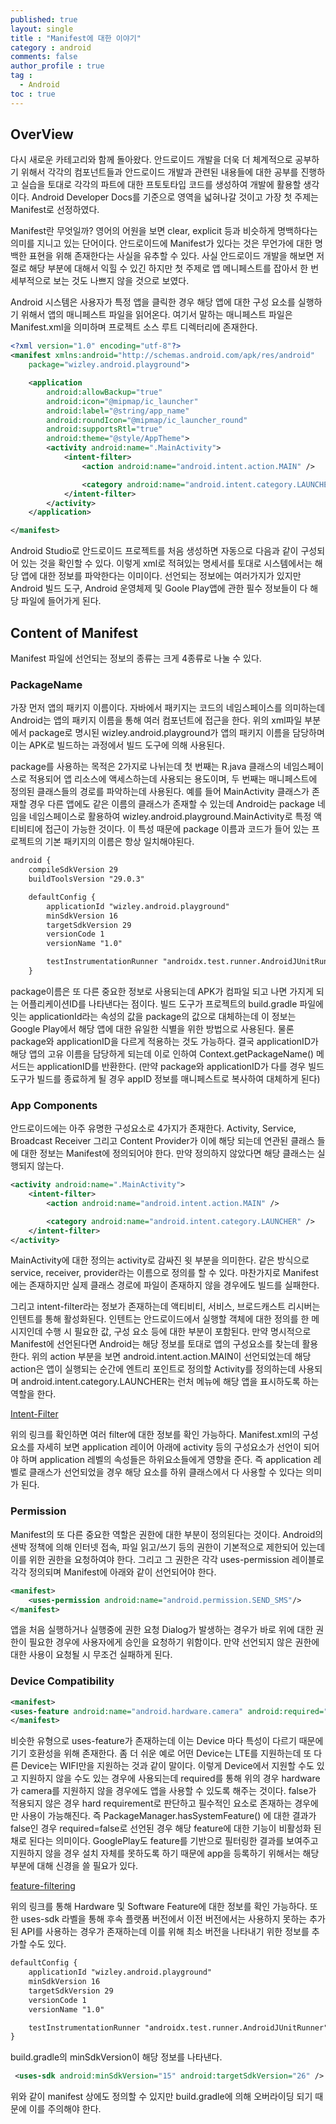 ```yaml
---
published: true
layout: single
title : "Manifest에 대한 이야기"
category : android
comments: false
author_profile : true
tag : 
  - Android
toc : true
---
```


## OverView

다시 새로운 카테고리와 함께 돌아왔다. 안드로이드 개발을 더욱 더 체계적으로 공부하기 위해서 각각의 컴포넌트들과 안드로이드 개발과 관련된 내용들에 대한 공부를 진행하고 실습을 토대로 각각의 파트에 대한 프토토타입 코드를 생성하여 개발에 활용할 생각이다. Android Developer Docs를 기준으로 영역을 넓혀나갈 것이고 가장 첫 주제는 Manifest로 선정하였다.

Manifest란 무엇일까? 영어의 어원을 보면 clear, explicit 등과 비슷하게 명백하다는 의미를 지니고 있는 단어이다. 안드로이드에 Manifest가 있다는 것은 무언가에 대한 명백한 표현을 위해 존재한다는 사실을 유추할 수 있다. 사실 안드로이드 개발을 해보면 저절로 해당 부분에 대해서 익힐 수 있긴 하지만 첫 주제로 앱 메니페스트를 잡아서 한 번 세부적으로 보는 것도 나쁘지 않을 것으로 보였다.

Android 시스템은 사용자가 특정 앱을 클릭한 경우 해당 앱에 대한 구성 요소를 실행하기 위해서 앱의 매니페스트 파일을 읽어온다. 여기서 말하는 매니페스트 파일은 Manifest.xml을 의미하며 프로젝트 소스 루트 디렉터리에 존재한다.

```xml
<?xml version="1.0" encoding="utf-8"?>
<manifest xmlns:android="http://schemas.android.com/apk/res/android"
    package="wizley.android.playground">

    <application
        android:allowBackup="true"
        android:icon="@mipmap/ic_launcher"
        android:label="@string/app_name"
        android:roundIcon="@mipmap/ic_launcher_round"
        android:supportsRtl="true"
        android:theme="@style/AppTheme">
        <activity android:name=".MainActivity">
            <intent-filter>
                <action android:name="android.intent.action.MAIN" />

                <category android:name="android.intent.category.LAUNCHER" />
            </intent-filter>
        </activity>
    </application>

</manifest>
```

Android Studio로 안드로이드 프로젝트를 처음 생성하면 자동으로 다음과 같이 구성되어 있는 것을 확인할 수 있다. 이렇게 xml로 적혀있는 명세서를 토대로 시스템에서는 해당 앱에 대한 정보를 파악한다는 이미이다. 선언되는 정보에는 여러가지가 있지만 Android 빌드 도구, Android 운영체제 및 Goole Play앱에 관한 필수 정보들이 다 해당 파일에 들어가게 된다.

## Content of Manifest

Manifest 파일에 선언되는 정보의 종류는 크게 4종류로 나눌 수 있다. 

### PackageName

가장 먼저 앱의 패키지 이름이다. 자바에서 패키지는 코드의 네임스페이스를 의미하는데 Android는 앱의 패키지 이름을 통해 여러 컴포넌트에 접근을 한다. 위의 xml파일 부분에서 package로 명시된 wizley.android.playground가 앱의 패키지 이름을 담당하며 이는 APK로 빌드하는 과정에서 빌드 도구에 의해 사용된다. 

package를 사용하는 목적은 2가지로 나뉘는데 첫 번째는 R.java 클래스의 네임스페이스로 적용되어 앱 리소스에 액세스하는데 사용되는 용도이며, 두 번째는 매니페스트에 정의된 클래스들의 경로를 파악하는데 사용된다. 예를 들어 MainActivity 클래스가 존재할 경우 다른 앱에도 같은 이름의 클래스가 존재할 수 있는데 Android는 package 네임을 네임스페이스로 활용하여 wizley.android.playground.MainActivity로 특정 액티비티에 접근이 가능한 것이다. 이 특성 때문에 package 이름과 코드가 들어 있는 프로젝트의 기본 패키지의 이름은 항상 일치해야된다. 

```xml
android {
    compileSdkVersion 29
    buildToolsVersion "29.0.3"

    defaultConfig {
        applicationId "wizley.android.playground"
        minSdkVersion 16
        targetSdkVersion 29
        versionCode 1
        versionName "1.0"

        testInstrumentationRunner "androidx.test.runner.AndroidJUnitRunner"
    }
```

package이름은 또 다른 중요한 정보로 사용되는데 APK가 컴파일 되고 나면 가지게 되는 어플리케이션ID를 나타낸다는 점이다. 빌드 도구가 프로젝트의 build.gradle 파일에 잇는 applicationId라는 속성의 값을 package의 값으로 대체하는데 이 정보는 Google Play에서 해당 앱에 대한 유일한 식별을 위한 방법으로 사용된다. 물론 package와 applicationID을 다르게 적용하는 것도 가능하다. 결국 applicationID가 해당 앱의 고유 이름을 담당하게 되는데 이로 인하여 Context.getPackageName() 메서드는 applicationID를 반환한다. (만약 package와 applicationID가 다를 경우 빌드 도구가 빌드를 종료하게 될 경우 appID 정보를 매니페스트로 복사하여 대체하게 된다)

### App Components

안드로이드에는 아주 유명한 구성요소로 4가지가 존재한다. Activity, Service, Broadcast Receiver 그리고 Content Provider가 이에 해당 되는데 연관된 클래스 들에 대한 정보는 Manifest에 정의되어야 한다. 만약 정의하지 않았다면 해당 클래스는 실행되지 않는다.

```xml
<activity android:name=".MainActivity">
    <intent-filter>
        <action android:name="android.intent.action.MAIN" />

        <category android:name="android.intent.category.LAUNCHER" />
    </intent-filter>
</activity>
```        

MainActivity에 대한 정의는 activity로 감싸진 윗 부분을 의미한다. 같은 방식으로 service, receiver, provider라는 이름으로 정의를 할 수 있다. 마찬가지로 Manifest에는 존재하지만 실제 클래스 경로에 파일이 존재하지 않을 경우에도 빌드를 실패한다. 

그리고 intent-filter라는 정보가 존재하는데 액티비티, 서비스, 브로드캐스트 리시버는 인텐트를 통해 활성화된다. 인텐트는 안드로이드에서 실행할 객체에 대한 정의를 한 메시지인데 수행 시 필요한 값, 구성 요소 등에 대한 부분이 포함된다. 만약 명시적으로 Manifest에 선언된다면 Android는 해당 정보를 토대로 앱의 구성요소를 찾는데 활용한다. 위의 action 부분을 보면 android.intent.action.MAIN이 선언되었는데 해당 action은 앱이 실행되는 순간에 엔트리 포인트로 정의할 Activity를 정의하는데 사용되며 android.intent.category.LAUNCHER는 런처 메뉴에 해당 앱을 표시하도록 하는 역할을 한다.

[Intent-Filter](https://developer.android.com/reference/android/content/Intent)

위의 링크를 확인하면 여러 filter에 대한 정보를 확인 가능하다. Manifest.xml의 구성요소를 자세히 보면 application 레이어 아래에 activity 등의 구성요소가 선언이 되어야 하며 application 레벨의 속성들은 하위요소들에게 영향을 준다. 즉 application 레벨로 클래스가 선언되었을 경우 해당 요소를 하위 클래스에서 다 사용할 수 있다는 의미가 된다.

### Permission

Manifest의 또 다른 중요한 역할은 권한에 대한 부분이 정의된다는 것이다. Android의 샌박 정책에 의해 인터넷 접속, 파일 읽고/쓰기 등의 권한이 기본적으로 제한되어 있는데 이를 위한 권한을 요청하여야 한다. 그리고 그 권한은 각각 uses-permission 레이블로 각각 정의되며 Manifest에 아래와 같이 선언되어야 한다.

```xml
<manifest>
    <uses-permission android:name="android.permission.SEND_SMS"/>
</manifest>
```

앱을 처음 실행하거나 실행중에 권한 요청 Dialog가 발생하는 경우가 바로 위에 대한 권한이 필요한 경우에 사용자에게 승인을 요청하기 위함이다. 만약 선언되지 않은 권한에 대한 사용이 요청될 시 무조건 실패하게 된다. 

### Device Compatibility

```xml
<manifest>
<uses-feature android:name="android.hardware.camera" android:required="false" />
</manifest>
```

비슷한 유형으로 uses-feature가 존재하는데 이는 Device 마다 특성이 다르기 때문에 기기 호환성을 위해 존재한다. 좀 더 쉬운 예로 어떤 Device는 LTE를 지원하는데 또 다른 Device는 WIFI만을 지원하는 것과 같이 말이다. 이렇게 Device에서 지원할 수도 있고 지원하지 않을 수도 있는 경우에 사용되는데 required를 통해 위의 경우 hardware가 camera를 지원하지 않을 경우에도 앱을 사용할 수 있도록 해주는 것이다. false가 적용되지 않은 경우 hard requirement로 판단하고 필수적인 요소로 존재하는 경우에만 사용이 가능해진다. 즉 PackageManager.hasSystemFeature() 에 대한 결과가 false인 경우 required=false로 선언된 경우 해당 feature에 대한 기능이 비활성화 된 채로 된다는 의미이다. GooglePlay도 feature를 기반으로 필터링한 결과를 보여주고 지원하지 않을 경우 설치 자체를 못하도록 하기 때문에 app을 등록하기 위해서는 해당 부분에 대해 신경을 쓸 필요가 있다.

[feature-filtering](https://developer.android.com/guide/topics/manifest/uses-feature-element?hl=en#market-feature-filtering)

위의 링크를 통해 Hardware 및 Software Feature에 대한 정보를 확인 가능하다. 또한 uses-sdk 라벨을 통해 후속 플랫폼 버전에서 이전 버전에서는 사용하지 못하는 추가된 API를 사용하는 경우가 존재하는데 이를 위해 최소 버전을 나타내기 위한 정보를 추가할 수도 있다. 

```xml
defaultConfig {
    applicationId "wizley.android.playground"
    minSdkVersion 16
    targetSdkVersion 29
    versionCode 1
    versionName "1.0"

    testInstrumentationRunner "androidx.test.runner.AndroidJUnitRunner"
}
```

build.gradle의 minSdkVersion이 해당 정보를 나타낸다. 

```xml
 <uses-sdk android:minSdkVersion="15" android:targetSdkVersion="26" />
 ```

위와 같이 manifest 상에도 정의할 수 있지만 build.gradle에 의해 오버라이딩 되기 때문에 이를 주의해야 한다.










